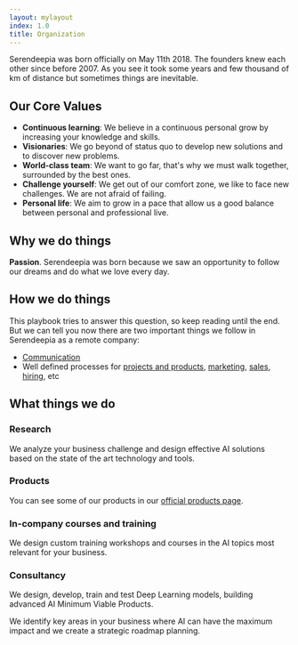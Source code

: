 ```yaml
---
layout: mylayout
index: 1.0
title: Organization
---
```


Serendeepia was born officially on May 11th 2018. The founders knew each other since before 2007. As you see it took some years and few thousand of km of distance but sometimes things are inevitable.

## Our Core Values

* __Continuous learning__: We believe in a continuous personal grow by increasing your knowledge and skills.
* __Visionaries__: We go beyond of status quo to develop new solutions and to discover new problems.
* __World-class team__: We want to go far, that's why we must walk together, surrounded by the best ones.
* __Challenge yourself__: We get out of our comfort zone, we like to face new challenges. We are not afraid of failing.
* __Personal life__: We aim to grow in a pace that allow us a good balance between personal and professional live.

## Why we do things

__Passion__. Serendeepia was born because we saw an opportunity to follow our dreams and do what we love every day.

## How we do things

This playbook tries to answer this question, so keep reading until the end. But we can tell you now there are two important things we follow in Serendeepia as a remote company:
* [Communication](/1-2-communication)
* Well defined processes for [projects and products](/4-0-projects-products), [marketing](/5-0-marketing), [sales](/5-3-sales), [hiring](/2-1-hiring), etc

## What things we do

### Research

We analyze your business challenge and design effective AI solutions based on the state of the art technology and tools.
    
### Products

You can see some of our products in our [official products page](http://serendeepia.com/products.html).
    
### In-company courses and training

We design custom training workshops and courses in the AI topics most relevant for your business.    

### Consultancy

We design, develop, train and test Deep Learning models, building advanced AI Minimum Viable Products.
 
We identify key areas in your business where AI can have the maximum impact and we create a strategic roadmap planning.